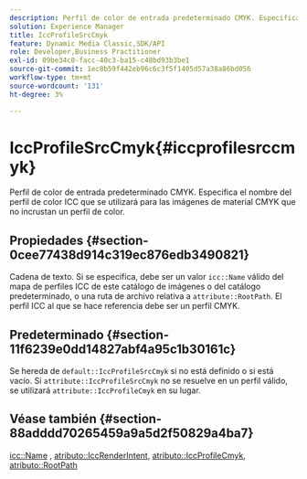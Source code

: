 ```yaml
---
description: Perfil de color de entrada predeterminado CMYK. Especifica el nombre del perfil de color ICC que se utilizará para las imágenes de material CMYK que no incrustan un perfil de color.
solution: Experience Manager
title: IccProfileSrcCmyk
feature: Dynamic Media Classic,SDK/API
role: Developer,Business Practitioner
exl-id: 09be34c8-facc-40c3-ba15-c48bd93b3be1
source-git-commit: 1ec8b59f442eb96c6c3f5f1405d57a38a86bd056
workflow-type: tm+mt
source-wordcount: '131'
ht-degree: 3%

---
```


# IccProfileSrcCmyk{#iccprofilesrccmyk}

Perfil de color de entrada predeterminado CMYK. Especifica el nombre del perfil de color ICC que se utilizará para las imágenes de material CMYK que no incrustan un perfil de color.

## Propiedades {#section-0cee77438d914c319ec876edb3490821}

Cadena de texto. Si se especifica, debe ser un valor `icc::Name` válido del mapa de perfiles ICC de este catálogo de imágenes o del catálogo predeterminado, o una ruta de archivo relativa a `attribute::RootPath`. El perfil ICC al que se hace referencia debe ser un perfil CMYK.

## Predeterminado {#section-11f6239e0dd14827abf4a95c1b30161c}

Se hereda de `default::IccProfileSrcCmyk` si no está definido o si está vacío. Si `attribute::IccProfileSrcCmyk` no se resuelve en un perfil válido, se utilizará `attribute::IccProfileCmyk` en su lugar.

## Véase también {#section-88adddd70265459a9a5d2f50829a4ba7}

[icc::Name](../../../../../ir-api/material-cat/image-rendering-api-ref/c-ir-material-catalog/c-ir-icc-profile-map-reference/r-ir-name-icc.md#reference-7a293ede360e433782575f8f6a562ac2) ,  [atributo::IccRenderIntent](../../../../../ir-api/material-cat/image-rendering-api-ref/c-ir-material-catalog/c-ir-attributes-reference/r-ir-iccrenderintent.md#reference-3b80b7a4c25545a593c5076f318b5c40),  [atributo::IccProfileCmyk](../../../../../ir-api/material-cat/image-rendering-api-ref/c-ir-material-catalog/c-ir-attributes-reference/r-ir-iccprofilecmyk.md#reference-55aead2d924847ffbd1be4c46add7127),  [atributo::RootPath](../../../../../ir-api/material-cat/image-rendering-api-ref/c-ir-material-catalog/c-ir-attributes-reference/r-ir-rootpath.md#reference-a4d7c96b62e14fcbad1740c702f160f3)
